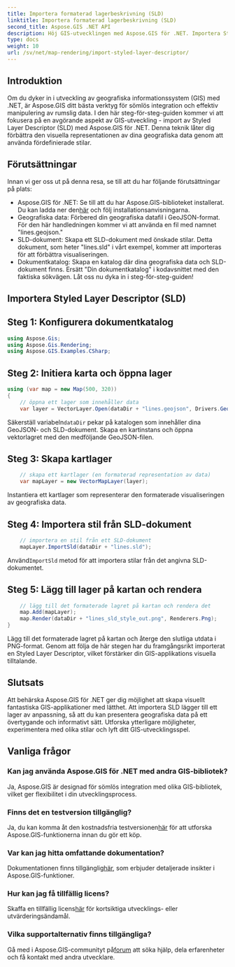 ```yaml
---
title: Importera formaterad lagerbeskrivning (SLD)
linktitle: Importera formaterad lagerbeskrivning (SLD)
second_title: Aspose.GIS .NET API
description: Höj GIS-utvecklingen med Aspose.GIS för .NET. Importera Styled Layer Descriptor (SLD) utan ansträngning. Utforska anpassningsmöjligheter nu!
type: docs
weight: 10
url: /sv/net/map-rendering/import-styled-layer-descriptor/
---
```

## Introduktion
Om du dyker in i utveckling av geografiska informationssystem (GIS) med .NET, är Aspose.GIS ditt bästa verktyg för sömlös integration och effektiv manipulering av rumslig data. I den här steg-för-steg-guiden kommer vi att fokusera på en avgörande aspekt av GIS-utveckling - import av Styled Layer Descriptor (SLD) med Aspose.GIS för .NET. Denna teknik låter dig förbättra den visuella representationen av dina geografiska data genom att använda fördefinierade stilar.
## Förutsättningar
Innan vi ger oss ut på denna resa, se till att du har följande förutsättningar på plats:
-  Aspose.GIS för .NET: Se till att du har Aspose.GIS-biblioteket installerat. Du kan ladda ner den[här](https://releases.aspose.com/gis/net/) och följ installationsanvisningarna.
- Geografiska data: Förbered din geografiska datafil i GeoJSON-format. För den här handledningen kommer vi att använda en fil med namnet "lines.geojson."
- SLD-dokument: Skapa ett SLD-dokument med önskade stilar. Detta dokument, som heter "lines.sld" i vårt exempel, kommer att importeras för att förbättra visualiseringen.
- Dokumentkatalog: Skapa en katalog där dina geografiska data och SLD-dokument finns. Ersätt "Din dokumentkatalog" i kodavsnittet med den faktiska sökvägen.
Låt oss nu dyka in i steg-för-steg-guiden!
## Importera Styled Layer Descriptor (SLD)
## Steg 1: Konfigurera dokumentkatalog
```csharp
using Aspose.Gis;
using Aspose.Gis.Rendering;
using Aspose.GIS.Examples.CSharp;
```
## Steg 2: Initiera karta och öppna lager
```csharp
using (var map = new Map(500, 320))
{
    // öppna ett lager som innehåller data
    var layer = VectorLayer.Open(dataDir + "lines.geojson", Drivers.GeoJson);
```
 Säkerställ variabeln`dataDir` pekar på katalogen som innehåller dina GeoJSON- och SLD-dokument.
Skapa en kartinstans och öppna vektorlagret med den medföljande GeoJSON-filen.
## Steg 3: Skapa kartlager
```csharp
    // skapa ett kartlager (en formaterad representation av data)
    var mapLayer = new VectorMapLayer(layer);
```
Instantiera ett kartlager som representerar den formaterade visualiseringen av geografiska data.
## Steg 4: Importera stil från SLD-dokument
```csharp
    // importera en stil från ett SLD-dokument
    mapLayer.ImportSld(dataDir + "lines.sld");
```
 Använd`ImportSld` metod för att importera stilar från det angivna SLD-dokumentet.
## Steg 5: Lägg till lager på kartan och rendera
```csharp
    // lägg till det formaterade lagret på kartan och rendera det
    map.Add(mapLayer);
    map.Render(dataDir + "lines_sld_style_out.png", Renderers.Png);
}
```
Lägg till det formaterade lagret på kartan och återge den slutliga utdata i PNG-format.
Genom att följa de här stegen har du framgångsrikt importerat en Styled Layer Descriptor, vilket förstärker din GIS-applikations visuella tilltalande.
## Slutsats
Att behärska Aspose.GIS för .NET ger dig möjlighet att skapa visuellt fantastiska GIS-applikationer med lätthet. Att importera SLD lägger till ett lager av anpassning, så att du kan presentera geografiska data på ett övertygande och informativt sätt. Utforska ytterligare möjligheter, experimentera med olika stilar och lyft ditt GIS-utvecklingsspel.
## Vanliga frågor
### Kan jag använda Aspose.GIS för .NET med andra GIS-bibliotek?
Ja, Aspose.GIS är designad för sömlös integration med olika GIS-bibliotek, vilket ger flexibilitet i din utvecklingsprocess.
### Finns det en testversion tillgänglig?
 Ja, du kan komma åt den kostnadsfria testversionen[här](https://releases.aspose.com/) för att utforska Aspose.GIS-funktionerna innan du gör ett köp.
### Var kan jag hitta omfattande dokumentation?
 Dokumentationen finns tillgänglig[här](https://reference.aspose.com/gis/net/), som erbjuder detaljerade insikter i Aspose.GIS-funktioner.
### Hur kan jag få tillfällig licens?
 Skaffa en tillfällig licens[här](https://purchase.aspose.com/temporary-license/) för kortsiktiga utvecklings- eller utvärderingsändamål.
### Vilka supportalternativ finns tillgängliga?
 Gå med i Aspose.GIS-communityt på[forum](https://forum.aspose.com/c/gis/33) att söka hjälp, dela erfarenheter och få kontakt med andra utvecklare.